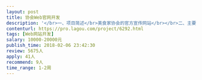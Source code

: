 ```yaml
---                
layout: post       
title: 协会Web官网开发           
description: '</br>一、项目简述</br>美食家协会的官方宣传网站</br></br>二、主要功能点：</br>栏目：关于我们（下面或设关于我们、历史、主席致辞等分栏目）、媒体报道、新闻动态、过往活动。</br></br>右上角有中文丨英文丨联系我们的切换。</br></br>开放式的设计，要留后台给我们自己更新文章，出了问题可以定期维护，而且可以以后根据业务变更相应增加栏目。</br></br>对设计要求较高，有食品餐饮行业UI设计相关经验优先。</br></br>可参考网站风格：</br>http://www.poogansporch.com/</br>http://www.nuevo-aurich.de/</br>https://foodstudio.no/</br>'     
contenturl: https://pro.lagou.com/project/6292.html      
tags: [Web网站开发]            
salary: 10000-20000元          
publish_time: 2018-02-06 23:42:30         
review: 5675人                   
apply: 41人                   
recommend: 9人                   
time_range: 1-2周              
---                 
```

